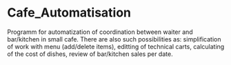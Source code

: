 # Cafe_Automatisation
Programm for automatization of coordination between waiter and bar/kitchen in small cafe. There are also such possibilities  as: simplification of work with menu (add/delete items), editting of technical carts, calculating of the cost of dishes, review of bar/kitchen sales per date. 
